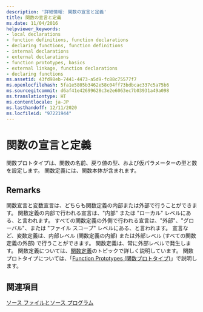 ```yaml
---
description: '詳細情報: 関数の宣言と定義'
title: 関数の宣言と定義
ms.date: 11/04/2016
helpviewer_keywords:
- local declarations
- function definitions, function declarations
- declaring functions, function definitions
- internal declarations
- external declarations
- function prototypes, basics
- external linkage, function declarations
- declaring functions
ms.assetid: 43fd98eb-7441-4473-a5d9-fc88c75577f7
ms.openlocfilehash: 5fa1e5805b3462e58c04ff73bdbcac337c5a75b6
ms.sourcegitcommit: d6af41e42699628c3e2e6063ec7b03931a49a098
ms.translationtype: HT
ms.contentlocale: ja-JP
ms.lasthandoff: 12/11/2020
ms.locfileid: "97221944"
---
```

# <a name="function-declarations-and-definitions"></a>関数の宣言と定義

関数プロトタイプは、関数の名前、戻り値の型、および仮パラメーターの型と数を設定します。 関数定義には、関数本体が含まれます。

## <a name="remarks"></a>Remarks

関数宣言と変数宣言は、どちらも関数定義の内部または外部で行うことができます。 関数定義の内部で行われる宣言は、"内部" または "ローカル" レベルにある、と言われます。 すべての関数定義の外側で行われる宣言は、"外部"、"グローバル"、または "ファイル スコープ" レベルにある、と言われます。 宣言など、変数定義は、内部レベル (関数定義の内部) または外部レベル (すべての関数定義の外部) で行うことができます。 関数定義は、常に外部レベルで発生します。 関数定義については、[関数定義](../c-language/c-function-definitions.md)のトピックで詳しく説明しています。 関数プロトタイプについては、「[Function Prototypes (関数プロトタイプ)](../c-language/function-prototypes.md)」で説明します。

## <a name="see-also"></a>関連項目

[ソース ファイルとソース プログラム](../c-language/source-files-and-source-programs.md)
